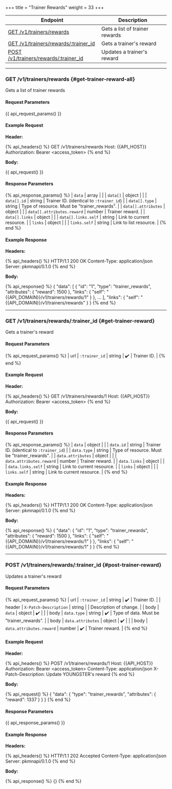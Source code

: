 +++
title = "Trainer Rewards"
weight = 33
+++

| Endpoint                                                      | Description                    |
|---------------------------------------------------------------|--------------------------------|
| [GET /v1/trainers/rewards](#get-trainer-reward-all)           | Gets a list of trainer rewards |
| [GET /v1/trainers/rewards/:trainer_id](#get-trainer-reward)   | Gets a trainer's reward        |
| [POST /v1/trainers/rewards/:trainer_id](#post-trainer-reward) | Updates a trainer's reward     |

---

### GET /v1/trainers/rewards {#get-trainer-reward-all}

Gets a list of trainer rewards

#### Request Parameters

{{ api_request_params() }}

#### Example Request

**Header:**

{% api_headers() %}
GET /v1/trainers/rewards
Host: {{API_HOST}}
Authorization: Bearer <access_token>
{% end %}

**Body:**

{{ api_request() }}

#### Response Parameters

{% api_response_params() %}
| `data`                     | array  |                                              |
| `data[]`                   | object |                                              |
| `data[].id`                | string | Trainer ID. (identical to `:trainer_id`)     |
| `data[].type`              | string | Type of resource. Must be "trainer_rewards". |
| `data[].attributes`        | object |                                              |
| `data[].attributes.reward` | number | Trainer reward.                              |
| `data[].links`             | object |                                              |
| `data[].links.self`        | string | Link to current resource.                    |
| `links`                    | object |                                              |
| `links.self`               | string | Link to list resource.                       |
{% end %}

#### Example Response

**Headers:**

{% api_headers() %}
HTTP/1.1 200 OK
Content-Type: application/json
Server: pkmnapi/0.1.0
{% end %}

**Body:**

{% api_response() %}
{
    "data": [
        {
            "id": "1",
            "type": "trainer_rewards",
            "attributes": {
                "reward": 1500
            },
            "links": {
                "self": "{{API_DOMAIN}}/v1/trainers/rewards/1"
            }
        },
        ...
    ],
    "links": {
        "self": "{{API_DOMAIN}}/v1/trainers/rewards"
    }
}
{% end %}

---

### GET /v1/trainers/rewards/:trainer_id {#get-trainer-reward}

Gets a trainer's reward

#### Request Parameters

{% api_request_params() %}
| url | `:trainer_id` | string | ✔️ | Trainer ID. |
{% end %}

#### Example Request

**Header:**

{% api_headers() %}
GET /v1/trainers/rewards/1
Host: {{API_HOST}}
Authorization: Bearer <access_token>
{% end %}

**Body:**

{{ api_request() }}

#### Response Parameters

{% api_response_params() %}
| `data`                   | object |                                              |
| `data.id`                | string | Trainer ID. (identical to `:trainer_id`)     |
| `data.type`              | string | Type of resource. Must be "trainer_rewards". |
| `data.attributes`        | object |                                              |
| `data.attributes.reward` | number | Trainer reward.                              |
| `data.links`             | object |                                              |
| `data.links.self`        | string | Link to current resource.                    |
| `links`                  | object |                                              |
| `links.self`             | string | Link to current resource.                    |
{% end %}

#### Example Response

**Headers:**

{% api_headers() %}
HTTP/1.1 200 OK
Content-Type: application/json
Server: pkmnapi/0.1.0
{% end %}

**Body:**

{% api_response() %}
{
    "data": {
        "id": "1",
        "type": "trainer_rewards",
        "attributes": {
            "reward": 1500
        },
        "links": {
            "self": "{{API_DOMAIN}}/v1/trainers/rewards/1"
        }
    },
    "links": {
        "self": "{{API_DOMAIN}}/v1/trainers/rewards/1"
    }
}
{% end %}

---

### POST /v1/trainers/rewards/:trainer_id {#post-trainer-reward}

Updates a trainer's reward

#### Request Parameters

{% api_request_params() %}
| url    | `:trainer_id`            | string | ✔️ | Trainer ID.                              |
| header | `X-Patch-Description`    | string |   | Description of change.                   |
| body   | `data`                   | object | ✔️ |                                          |
| body   | `data.type`              | string | ✔️ | Type of data. Must be "trainer_rewards". |
| body   | `data.attributes`        | object | ✔️ |                                          |
| body   | `data.attributes.reward` | number | ✔️ | Trainer reward.                          |
{% end %}

#### Example Request

**Header:**

{% api_headers() %}
POST /v1/trainers/rewards/1
Host: {{API_HOST}}
Authorization: Bearer <access_token>
Content-Type: application/json
X-Patch-Description: Update YOUNGSTER's reward
{% end %}

**Body:**

{% api_request() %}
{
    "data": {
        "type": "trainer_rewards",
        "attributes": {
            "reward": 1337
        }
    }
}
{% end %}

#### Response Parameters

{{ api_response_params() }}

#### Example Response

**Headers:**

{% api_headers() %}
HTTP/1.1 202 Accepted
Content-Type: application/json
Server: pkmnapi/0.1.0
{% end %}

**Body:**

{% api_response() %}
{}
{% end %}
